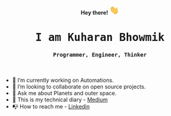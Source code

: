 <p align="center"><b> Hey there! <img src="https://github.com/kuharan/kuharan/blob/master/Hi.gif" width="25px"> </b></p>
<p align="center"><h1 align="center"><samp> I am Kuharan Bhowmik </h1></p>
<p align="center"><h4 align="center"><samp> Programmer, Engineer, Thinker</h4></p>
<br>


- 🤖 I’m currently working on Automations.
- 🚧 I’m looking to collaborate on open source projects.
- 💬 Ask me about Planets and outer space.
- 📑 This is my technical diary - [Medium](https://kuharan.medium.com/)
- 📭 How to reach me - [Linkedin](https://www.linkedin.com/in/kuharan/)
